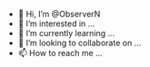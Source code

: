- 👋 Hi, I’m @ObserverN
- 👀 I’m interested in ...
- 🌱 I’m currently learning ...
- 💞️ I’m looking to collaborate on ...
- 📫 How to reach me ...

<!---
ObserverN/ObserverN is a ✨ special ✨ repository because its `README.md` (this file) appears on your GitHub profile.
You can click the Preview link to take a look at your changes.
--->
